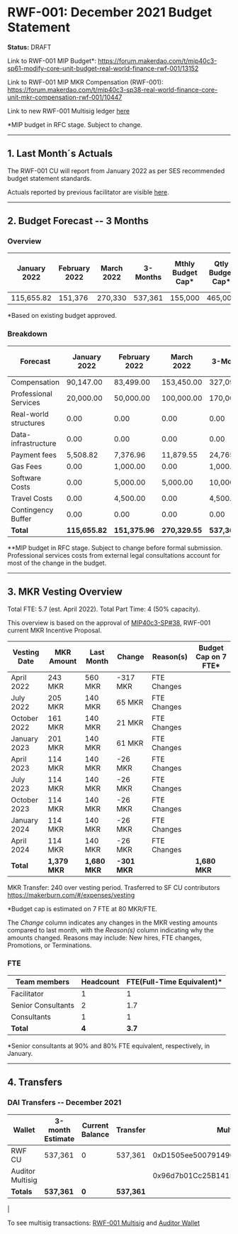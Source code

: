 # RWF-001: December 2021 Budget Statement

**Status:** DRAFT

Link to RWF-001 MIP Budget*: https://forum.makerdao.com/t/mip40c3-sp61-modify-core-unit-budget-real-world-finance-rwf-001/13152

Link to RWF-001 MIP MKR Compensation (RWF-001): https://forum.makerdao.com/t/mip40c3-sp38-real-world-finance-core-unit-mkr-compensation-rwf-001/10447

Link to new RWF-001 Multisig ledger [here](https://docs.google.com/spreadsheets/d/19tIncBWQdRQSHPF_271R1LrFMmj6dQe8/edit?usp=sharing&ouid=114529981085695499641&rtpof=true&sd=true)

*MIP budget in RFC stage. Subject to change.

---

## 1. Last Month´s Actuals

The RWF-001 CU will report from January 2022 as per SES recommended budget statement standards. 

Actuals reported by previous facilitator are visible [here](https://docs.google.com/spreadsheets/d/17zB2ZJ-ANVVCH2cN68hZZHBCq_kClEk_qr6q1H_auSI/edit#gid=971858318). 

---

## 2. Budget Forecast -- 3 Months

### Overview

| January 2022 | February 2022 | March 2022 | 3-Months | Mthly Budget Cap* | Qtly Budget Cap* | Annual Budget Cap + Buffer |
| ------------ | ------------- | ---------- | -------- | ----------------- | --------------- | -------------------------- |
| 115,655.82   | 151,376       | 270,330    | 537,361  | 155,000           | 465,000         | 1,860,000                  |

*Based on existing budget approved. 

### Breakdown

| Forecast              | January 2022 | February 2022 | March 2022 | 3-Months   | Old Qly Budget Cap | MIP Budget Forecast/ CAP\*\* |
| --------------------- | ------------ | ------------- | ---------- | ---------- | ------------------ | ---------------------------- |
| Compensation          | 90,147.00    | 83,499.00     | 153,450.00 | 327,096.00 | 315,000.00         | $465,000                     |
| Professional Services | 20,000.00    | 50,000.00     | 100,000.00 | 170,000.00 | 60,000.00          | $300,000                     |
| Real-world structures | 0.00         | 0.00          | 0.00       | 0.00       | 30,000.00          | $12,000                      |
| Data-infrastructure   | 0.00         | 0.00          | 0.00       | 0.00       | 30,000.00          | $0                           |
| Payment fees          | 5,508.82     | 7,376.96      | 11,879.55  | 24,765.33  | 0.00               | $25,500                      |
| Gas Fees              | 0.00         | 1,000.00      | 0.00       | 1,000.00   | 0.00               | $1,500                       |
| Software Costs        | 0.00         | 5,000.00      | 5,000.00   | 10,000.00  | 0.00               | $15,000                      |
| Travel Costs          | 0.00         | 4,500.00      | 0.00       | 4,500.00   | 0.00               | $6,000                       |
| Contingency Buffer    | 0.00         | 0.00          | 0.00       | 0.00       | 30,000.00          | $30,000                      |
| **Total**                 | **115,655.82**   | **151,375.96**    | **270,329.55** | **537,361.33** | **465,000.00**         | **855,000.00**                   |


**MIP budget in RFC stage. Subject to change before formal submission. Professional services costs from external legal consultations account for most of the change in the budget.

---

## 3. MKR Vesting Overview

Total FTE: 5.7 (est. April 2022). Total Part Time: 4 (50% capacity).

This overview is based on the approval of [MIP40c3-SP#38](https://forum.makerdao.com/t/mip40c3-sp38-real-world-finance-core-unit-mkr-compensation-rwf-001/10447), RWF-001 current MKR Incentive Proposal.

| Vesting Date | MKR Amount | Last Month | Change    | Reason(s)   | Budget Cap on 7 FTE* |
| ------------ | ---------- | ---------- | --------- | ----------- | ------------------- |
| April 2022   | 243 MKR    | 560 MKR    | \-317 MKR | FTE Changes |                     |
| July 2022    | 205 MKR    | 140 MKR    | 65 MKR    | FTE Changes |                     |
| October 2022 | 161 MKR    | 140 MKR    | 21 MKR    | FTE Changes |                     |
| January 2023 | 201 MKR    | 140 MKR    | 61 MKR    | FTE Changes |                     |
| April 2023   | 114 MKR    | 140 MKR    | \-26 MKR  | FTE Changes |                     |
| July 2023    | 114 MKR    | 140 MKR    | \-26 MKR  | FTE Changes |                     |
| October 2023 | 114 MKR    | 140 MKR    | \-26 MKR  | FTE Changes |                     |
| January 2024 | 114 MKR    | 140 MKR    | \-26 MKR  | FTE Changes |                     |
| April 2024   | 114 MKR    | 140 MKR    | \-26 MKR  | FTE Changes |                     |
| **Total**        | **1,379 MKR**  | **1,680 MKR**  | **\-301 MKR** |             | **1,680 MKR**    

MKR Transfer: 240 over vesting period. Trasferred to SF CU contributors	https://makerburn.com/#/expenses/vesting

*Budget cap is estimated on 7 FTE at 80 MKR/FTE.

The _Change_ column indicates any changes in the MKR vesting amounts compared to last month, with the _Reason(s)_ column indicating why the amounts changed. Reasons may include: New hires, FTE changes, Promotions, or Terminations.

### FTE

| Team members       | Headcount | FTE(Full-Time Equivalent)* |
| ------------------ | --------- | ------------------------- |
| Facilitator        | 1         | 1                         |
| Senior Consultants | 2         | 1.7                       |
| Consultants        | 1         | 1                         |
| **Total**              | **4**         | **3.7**                       |

*Senior consultants at 90% and 80% FTE equivalent, respectively, in January.

---

## 4. Transfers

### DAI Transfers -- December 2021

| Wallet           | 3-month Estimate | Current Balance | Transfer | Multi-sig Address                          |
| ---------------- | ---------------- | --------------- | -------- | ------------------------------------------ |
| RWF CU           | 537,361          | 0               | 537,361  | 0xD1505ee500791490DE8642353BA6A5b92e3550F7 |
| Auditor Multisig |                  |                 |          | 0x96d7b01Cc25B141520C717fa369844d34FF116ec |
| **Totals**           | **537,361**          | **0**               | **537,361**  |
|

To see multisig transactions: [RWF-001 Multisig](https://etherscan.io/address/0xD1505ee500791490DE8642353BA6A5b92e3550F7#tokentxns) and
[Auditor Wallet](https://etherscan.io/address/0x96d7b01Cc25B141520C717fa369844d34FF116ec#tokentxns)